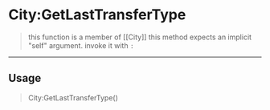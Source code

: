 # City:GetLastTransferType
> this function is a member of [[City]]
> this method expects an implicit "self" argument. invoke it with `:`
-----
## Usage
> City:GetLastTransferType()
